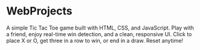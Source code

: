 # WebProjects
A simple Tic Tac Toe game built with HTML, CSS, and JavaScript. Play with a friend, enjoy real-time win detection, and a clean, responsive UI. Click to place X or O, get three in a row to win, or end in a draw. Reset anytime!
